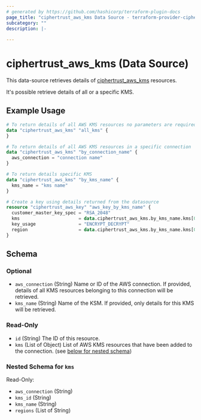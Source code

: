 ```yaml
---
# generated by https://github.com/hashicorp/terraform-plugin-docs
page_title: "ciphertrust_aws_kms Data Source - terraform-provider-ciphertrust"
subcategory: ""
description: |-
  
---
```


# ciphertrust_aws_kms (Data Source)

This data-source retrieves details of [ciphertrust_aws_kms](https://registry.terraform.io/providers/ThalesGroup/ciphertrust/latest/docs/resources/aws_kms) resources.

It's possible retrieve details of all or a specific KMS.


## Example Usage

```terraform
# To return details of all AWS KMS resources no parameters are required
data "ciphertrust_aws_kms" "all_kms" {
}

# To return details of all AWS KMS resources in a specific connection
data "ciphertrust_aws_kms" "by_connection_name" {
  aws_connection = "connection name"
}

# To return details specific KMS
data "ciphertrust_aws_kms" "by_kms_name" {
  kms_name = "kms name"
}

# Create a key using details returned from the datasource
resource "ciphertrust_aws_key" "aws_key_by_kms_name" {
  customer_master_key_spec = "RSA_2048"
  kms                      = data.ciphertrust_aws_kms.by_kms_name.kms[0].kms_id
  key_usage                = "ENCRYPT_DECRYPT"
  region                   = data.ciphertrust_aws_kms.by_kms_name.kms[0].regions[0]
}
```

<!-- schema generated by tfplugindocs -->
## Schema

### Optional

- `aws_connection` (String) Name or ID of the AWS connection. If provided, details of all KMS resources belonging to this connection will be retrieved.
- `kms_name` (String) Name of the KSM. If provided, only details for this KMS will be retrieved.

### Read-Only

- `id` (String) The ID of this resource.
- `kms` (List of Object) List of AWS KMS resources that have been added to the connection. (see [below for nested schema](#nestedatt--kms))

<a id="nestedatt--kms"></a>
### Nested Schema for `kms`

Read-Only:

- `aws_connection` (String)
- `kms_id` (String)
- `kms_name` (String)
- `regions` (List of String)
